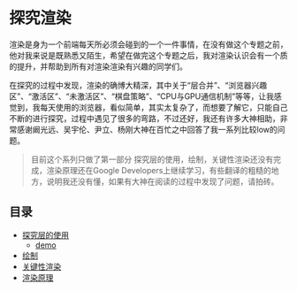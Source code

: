 # 探究渲染

渲染是身为一个前端每天所必须会碰到的一个一件事情，在没有做这个专题之前，他对我来说是既熟悉又陌生，希望在做完这个专题之后，我对渲染认识会有一个质的提升，并帮助到所有对渲染渲染有兴趣的同学们。

在探究的过程中发现，渲染的确博大精深，其中关于“层合并”、“浏览器兴趣区”、“激活区”、“未激活区”、“棋盘策略”、“CPU与GPU通信机制”等等，让我感觉到，我每天使用的浏览器，看似简单，其实太复杂了，而想要了解它，只能自己不断的进行探究，过程中遇见了很多的弯路，不过还好，我还有许多大神相助，非常感谢阚光远、吴宇伦、尹立、杨刚大神在百忙之中回答了我一系列比较low的问题。

> 目前这个系列只做了第一部分 探究层的使用，绘制，关键性渲染还没有完成，渲染原理还在Google Developers上继续学习，有些翻译的粗糙的地方，说明我还没有懂，如果有大神在阅读的过程中发现了问题，请拍砖。

## 目录

- [探究层的使用](./1_layerbasic.md)
    - [demo](./demo)
- [绘制](./2_paint.md)
- [关键性渲染](./4_CRP.md)
- [渲染原理](./3_renderbasic.md)
